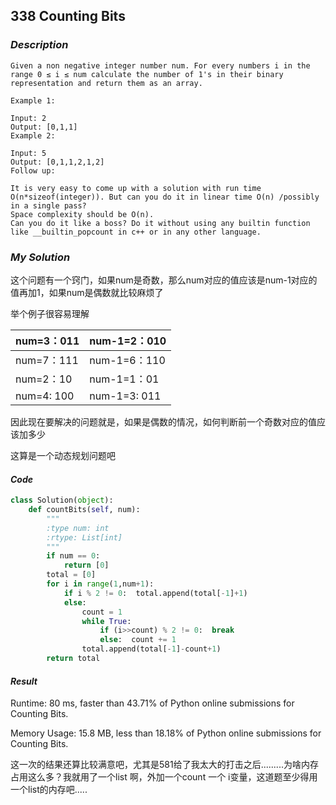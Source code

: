 ## 338 Counting Bits

### *Description*

```
Given a non negative integer number num. For every numbers i in the range 0 ≤ i ≤ num calculate the number of 1's in their binary representation and return them as an array.

Example 1:

Input: 2
Output: [0,1,1]
Example 2:

Input: 5
Output: [0,1,1,2,1,2]
Follow up:

It is very easy to come up with a solution with run time O(n*sizeof(integer)). But can you do it in linear time O(n) /possibly in a single pass?
Space complexity should be O(n).
Can you do it like a boss? Do it without using any builtin function like __builtin_popcount in c++ or in any other language.
```



### *My Solution*

这个问题有一个窍门，如果num是奇数，那么num对应的值应该是num-1对应的值再加1，如果num是偶数就比较麻烦了

举个例子很容易理解

| num=3：011 | num-1=2：010 |
| ---------- | ------------ |
| num=7：111 | num-1=6：110 |
| num=2：10  | num-1=1：01  |
| num=4: 100 | num-1=3: 011 |

因此现在要解决的问题就是，如果是偶数的情况，如何判断前一个奇数对应的值应该加多少

这算是一个动态规划问题吧

#### *Code*

```python
class Solution(object):
    def countBits(self, num):
        """
        :type num: int
        :rtype: List[int]
        """
        if num == 0:
            return [0]
        total = [0]
        for i in range(1,num+1):
            if i % 2 != 0:  total.append(total[-1]+1)
            else:
                count = 1
                while True:
                    if (i>>count) % 2 != 0:  break
                    else:  count += 1
                total.append(total[-1]-count+1)
        return total
```



#### *Result*

Runtime: 80 ms, faster than 43.71% of Python online submissions for Counting Bits.

Memory Usage: 15.8 MB, less than 18.18% of Python online submissions for Counting Bits.



这一次的结果还算比较满意吧，尤其是581给了我太大的打击之后.........为啥内存占用这么多？我就用了一个list 啊，外加一个count 一个 i变量，这道题至少得用一个list的内存吧.....